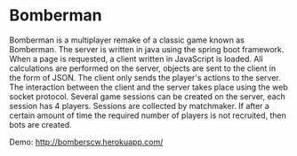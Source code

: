# Bomberman

Bomberman is a multiplayer remake of a classic game known as Bomberman. The server is written in java using the spring boot framework. When a page is requested, a client written in JavaScript is loaded. All calculations are performed on the server, objects are sent to the client in the form of JSON. The client only sends the player's actions to the server. The interaction between the client and the server takes place using the web socket protocol.
Several game sessions can be created on the server, each session has 4 players. Sessions are collected by matchmaker. If after a certain amount of time the required number of players is not recruited, then bots are created.

Demo: http://bomberscw.herokuapp.com/
